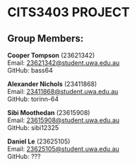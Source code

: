 # CITS3403 PROJECT

## Group Members:

__Cooper Tompson__ (23621342) \
Email: 23621342@student.uwa.edu.au \
GitHub: bass64 

__Alexander Nichols__ (23411868) \
Email: 23411868@student.uwa.edu.au \
GitHub: torinn-64

__Sibi Moothedan__ (23615908) \
Email: 23615908@student.uwa.edu.au \
GitHub: sibi12325

__Daniel Le__ (23625105) \
Email: 23625105@student.uwa.edu.au \
GitHub: ???
